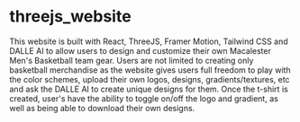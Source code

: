 # threejs_website

This website is built with React, ThreeJS, Framer Motion, Tailwind CSS and DALLE AI to allow users to design and customize their own Macalester Men's
Basketball team gear. Users are not limited to creating only basketball merchandise as the website gives users full freedom to play with the color schemes,
upload their own logos, designs, gradients/textures, etc and ask the DALLE AI to create unique designs for them. Once the t-shirt is created, user's have
the ability to toggle on/off the logo and gradient, as well as being able to download their own designs.
